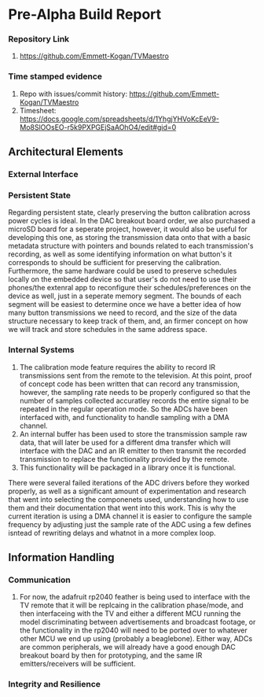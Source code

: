 # Pre-Alpha Build Report

### Repository Link
1. https://github.com/Emmett-Kogan/TVMaestro

### Time stamped evidence
1. Repo with issues/commit history: https://github.com/Emmett-Kogan/TVMaestro
2. Timesheet: https://docs.google.com/spreadsheets/d/1YhgjYHVoKcEeV9-Mo8SlOOsEO-r5k9PXPGEjSaAOhO4/edit#gid=0


## Architectural Elements

### External Interface
### Persistent State
Regarding persistent state, clearly preserving the button calibration across power cycles is ideal. In the DAC breakout board order, we also purchased a microSD board for a seperate project, however, it would also be useful for developing this one, as storing the transmission data onto that with a basic metadata structure with pointers and bounds related to each transmission's recording, as well as some identifying information on what button's it corresponds to should be sufficient for preserving the calibration. Furthermore, the same hardware could be used to preserve schedules locally on the embedded device so that user's do not need to use their phones/the extenral app to reconfigure their schedules/preferences on the device as well, just in a seperate memory segment. The bounds of each segment will be easiest to determine once we have a better idea of how many button transmissions we need to record, and the size of the data structure necessary to keep track of them, and, an firmer concept on how we will track and store schedules in the same address space.

### Internal Systems
1. The calibration mode feature requires the ability to record IR transmissions sent from the remote to the television. At this point, proof of concept code has been written that can record any transmission, however, the sampling rate needs to be properly configured so that the number of samples collected accuratley records the entire signal to be repeated in the regular operation mode. So the ADCs have been interfaced with, and functionality to handle sampling with a DMA channel.
2. An internal buffer has been used to store the transmission sample raw data, that will later be used for a different dma transfer which will interface with the DAC and an IR emitter to then transmit the recorded transmission to replace the functionality provided by the remote.
3. This functionality will be packaged in a library once it is functional.

There were several failed iterations of the ADC drivers before they worked properly, as well as a significant amount of experimentation and research that went into selecting the componenets used, understanding how to use them and their documentation that went into this work. This is why the current iteration is using a DMA channel it is easier to configure the sample frequency by adjusting just the sample rate of the ADC using a few defines isntead of rewriting delays and whatnot in a more complex loop.

## Information Handling

### Communication
1. For now, the adafruit rp2040 feather is being used to interface with the TV remote that it will be replcaing in the calibration phase/mode, and then interfaceing with the TV and either a different MCU running the model discriminating between advertisements and broadcast footage, or the functionality in the rp2040 will need to be ported over to whatever other MCU we end up using (probably a beaglebone). Either way, ADCs are common peripherals, we will already have a good enough DAC breakout board by then for prototyping, and the same IR emitters/receivers will be sufficient.

### Integrity and Resilience
